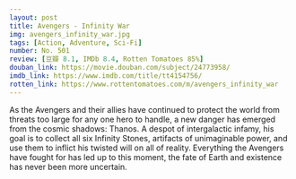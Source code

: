 ```yaml
---
layout: post 
title: Avengers - Infinity War
img: avengers_infinity_war.jpg
tags: [Action, Adventure, Sci-Fi]
number: No. 501
review: [豆瓣 8.1, IMDb 8.4, Rotten Tomatoes 85%]
douban_link: https://movie.douban.com/subject/24773958/
imdb_link: https://www.imdb.com/title/tt4154756/
rotten_link: https://www.rottentomatoes.com/m/avengers_infinity_war
---
```


As the Avengers and their allies have continued to protect the world from threats too large for any one hero to handle, a new danger has emerged from the cosmic shadows: Thanos. A despot of intergalactic infamy, his goal is to collect all six Infinity Stones, artifacts of unimaginable power, and use them to inflict his twisted will on all of reality. Everything the Avengers have fought for has led up to this moment, the fate of Earth and existence has never been more uncertain.